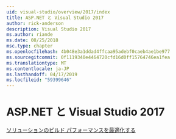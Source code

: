 ```yaml
---
uid: visual-studio/overview/2017/index
title: ASP.NET と Visual Studio 2017
author: rick-anderson
description: Visual Studio 2017
ms.author: riande
ms.date: 08/25/2018
msc.type: chapter
ms.openlocfilehash: 4b048e3a1ddad4ffcaa95adebf0caeb4ae1be977
ms.sourcegitcommit: 0f1119340e4464720cfd16d0ff15764746ea1fea
ms.translationtype: MT
ms.contentlocale: ja-JP
ms.lasthandoff: 04/17/2019
ms.locfileid: "59399646"
---
```

# <a name="aspnet-and-visual-studio-2017"></a>ASP.NET と Visual Studio 2017


[ソリューションのビルド パフォーマンスを最適化する](xref:visual-studio/overview/2017/optimize-build-perf)